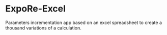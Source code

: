 # ExpoRe-Excel
Parameters incrementation app based on an excel spreadsheet to create a thousand variations of a calculation.
